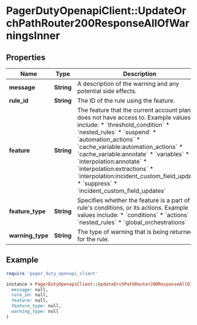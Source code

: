 # PagerDutyOpenapiClient::UpdateOrchPathRouter200ResponseAllOfWarningsInner

## Properties

| Name | Type | Description | Notes |
| ---- | ---- | ----------- | ----- |
| **message** | **String** | A description of the warning and any potential side effects. | [optional] |
| **rule_id** | **String** | The ID of the rule using the feature. | [optional] |
| **feature** | **String** | The feature that the current account plan does not have access to.  Example values include: * &#x60;threshold_condition&#x60; * &#x60;nested_rules&#x60; * &#x60;suspend&#x60; * &#x60;automation_actions&#x60; * &#x60;cache_variable:automation_actions&#x60; * &#x60;cache_variable:annotate&#x60; * &#x60;variables&#x60; * &#x60;interpolation:annotate&#x60; * &#x60;interpolation:extractions&#x60; * &#x60;interpolation:incident_custom_field_updates&#x60; * &#x60;suppress&#x60; * &#x60;incident_custom_field_updates&#x60;  | [optional] |
| **feature_type** | **String** | Specifies whether the feature is a part of the rule&#39;s conditions, or its actions.  Example values include: * &#x60;conditions&#x60; * &#x60;actions&#x60; * &#x60;nested_rules&#x60; * &#x60;global_orchestrations&#x60;  | [optional] |
| **warning_type** | **String** | The type of warning that is being returned for the rule. | [optional] |

## Example

```ruby
require 'pager_duty_openapi_client'

instance = PagerDutyOpenapiClient::UpdateOrchPathRouter200ResponseAllOfWarningsInner.new(
  message: null,
  rule_id: null,
  feature: null,
  feature_type: null,
  warning_type: null
)
```

